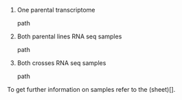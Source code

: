 1. One parental transcriptome

   path
    
3. Both parental lines RNA seq samples

   path
   
5. Both crosses RNA seq samples

   path
   

To get further information on samples refer to the (sheet)[].


